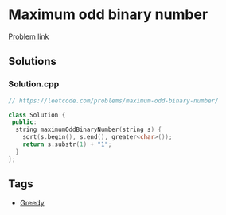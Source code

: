 # Maximum odd binary number

[Problem link](https://leetcode.com/problems/maximum-odd-binary-number/)

## Solutions


### Solution.cpp
```cpp
// https://leetcode.com/problems/maximum-odd-binary-number/

class Solution {
 public:
  string maximumOddBinaryNumber(string s) {
    sort(s.begin(), s.end(), greater<char>());
    return s.substr(1) + "1";
  }
};
```
## Tags

* [Greedy](/Collections/greedy.md#greedy)
